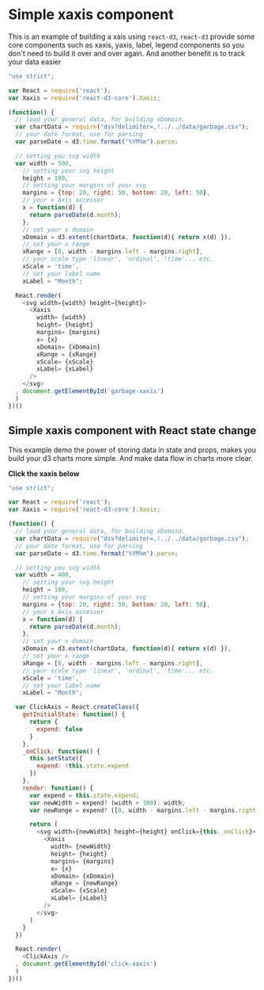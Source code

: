 # Simple xaxis component

This is an example of building a xais using `react-d3`, `react-d3` provide some core components such as xaxis, yaxis, label, legend components so you don't need to build it over and over again. And another benefit is to track your data easier

<div id="garbage-xaxis" class="demo"></div>
<script src="../../react-d3-example/dist/min/es5/xaxis_garbage.min.js"></script>

```js
"use strict";

var React = require('react');
var Xaxis = require('react-d3-core').Xaxis;

(function() {
  // load your general data, for building xDomain.
  var chartData = require("dsv?delimiter=,!../../data/garbage.csv");
  // your date format, use for parsing
  var parseDate = d3.time.format("%YM%m").parse;

  // setting you svg width
  var width = 500,
    // setting your svg height
    height = 100,
    // setting your margins of your svg
    margins = {top: 20, right: 50, bottom: 20, left: 50},
    // your x Axis accessor
    x = function(d) {
      return parseDate(d.month);
    },
    // set your x domain
    xDomain = d3.extent(chartData, function(d){ return x(d) }),
    // set your x range
    xRange = [0, width - margins.left - margins.right],
    // your scale type 'linear', 'ordinal', 'time'... etc.
    xScale = 'time',
    // set your label name
    xLabel = "Month";

  React.render(
    <svg width={width} height={height}>
      <Xaxis
        width= {width}
        height= {height}
        margins= {margins}
        x= {x}
        xDomain= {xDomain}
        xRange = {xRange}
        xScale= {xScale}
        xLabel= {xLabel}
      />
    </svg>
  , document.getElementById('garbage-xaxis')
  )
})()
```


## Simple xaxis component with React state change

This example demo the power of storing data in state and props, makes you build your d3 charts more simple. And make data flow in charts more clear.

**Click the xaxis below**

<div id="click-xaxis" class="demo"></div>
<script src="../../react-d3-example/dist/min/es5/xaxis_click.min.js"></script>

```js
"use strict";

var React = require('react');
var Xaxis = require('react-d3-core').Xaxis;

(function() {
  // load your general data, for building xDomain.
  var chartData = require("dsv?delimiter=,!../../data/garbage.csv");
  // your date format, use for parsing
  var parseDate = d3.time.format("%YM%m").parse;

  // setting you svg width
  var width = 400,
    // setting your svg height
    height = 100,
    // setting your margins of your svg
    margins = {top: 20, right: 50, bottom: 20, left: 50},
    // your x Axis accessor
    x = function(d) {
      return parseDate(d.month);
    },
    // set your x domain
    xDomain = d3.extent(chartData, function(d){ return x(d) }),
    // set your x range
    xRange = [0, width - margins.left - margins.right],
    // your scale type 'linear', 'ordinal', 'time'... etc.
    xScale = 'time',
    // set your label name
    xLabel = "Month";

  var ClickAxis = React.createClass({
    getInitialState: function() {
      return {
        expend: false
      }
    },
    _onClick: function() {
      this.setState({
        expend: !this.state.expend
      })
    },
    render: function() {
      var expend = this.state.expend;
      var newWidth = expend? (width + 100): width;
      var newRange = expend? ([0, width - margins.left - margins.right + 100]): ([0, width - margins.left - margins.right]);

      return (
        <svg width={newWidth} height={height} onClick={this._onClick}>
          <Xaxis
            width= {newWidth}
            height= {height}
            margins= {margins}
            x= {x}
            xDomain= {xDomain}
            xRange = {newRange}
            xScale= {xScale}
            xLabel= {xLabel}
          />
        </svg>
      )
    }
  })

  React.render(
    <ClickAxis />
  , document.getElementById('click-xaxis')
  )
})()
```
